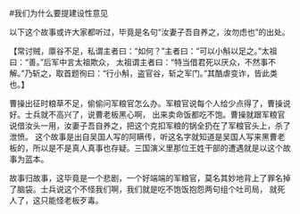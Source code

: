 #我们为什么要提建设性意见

以下这个故事或许大家都听过，毕竟是名句“汝妻子吾自养之，汝勿虑也”的出处。

【常讨贼，廪谷不足，私谓主者曰：“如何？”主者曰：“可以小斛以足之。”太祖曰：“善。”后军中言太祖欺众，
太祖谓主者曰：“特当借君死以厌众，不然事不解。”乃斩之，取首题徇曰：“行小斛，盗官谷，斩之军门。”其酷虐变诈，皆此类也。】

曹操出征时粮草不足，偷偷问军粮官怎么办。军粮官说每个人给少点得了，曹操说好。士兵就不高兴了，说曹老板黑心啊，
出来卖命饭都吃不饱。曹操就跟军粮官说借汝头一用，汝妻子吾自养之，把这个克扣军粮的锅全扔在了军粮官头上，杀了泄愤。
这个故事是出自吴国人写的阿瞒传，听这名字就知道是吴国人写来黑曹老板的，所以是不是真人真事也存疑。三国演义里那位王姓干部的遭遇就是以这个故事为蓝本。

故事归故事，这毕竟是一个悲剧，一个好端端的军粮官，莫名其妙地背上了罪名掉了脑袋。士兵说这个不怪我们啊，我们就是吃不饱饭抱怨两句组个吐司局，
就死人了，这只能怪老板歹毒。
